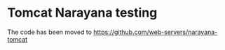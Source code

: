 # Tomcat Narayana testing

The code has been moved to https://github.com/web-servers/narayana-tomcat
